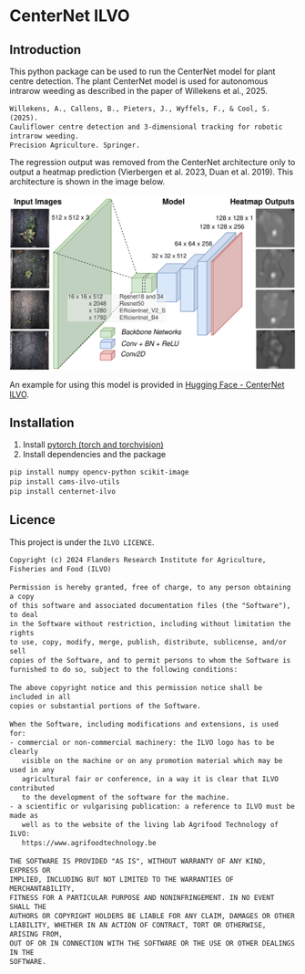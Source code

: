 # CenterNet ILVO

## Introduction

This python package can be used to run the CenterNet model for plant centre detection.
The plant CenterNet model is used for autonomous intrarow weeding as described in the paper of Willekens et al., 2025.

```
Willekens, A., Callens, B., Pieters, J., Wyffels, F., & Cool, S. (2025). 
Cauliflower centre detection and 3-dimensional tracking for robotic intrarow weeding. 
Precision Agriculture. Springer.
 ```

The regression output was removed from the CenterNet architecture only to output a heatmap prediction (Vierbergen et al. 2023, Duan et al. 2019).
This architecture is shown in the image below.

![CenterNet architecture](./centernet_architecture.svg "CenterNet architecture")

An example for using this model is provided in [Hugging Face - CenterNet ILVO](https://huggingface.co/axelwillekens/centernet_ilvo).

## Installation

1. Install [pytorch (torch and torchvision)](https://pytorch.org/get-started/locally/)
2. Install dependencies and the package
```bash
pip install numpy opencv-python scikit-image
pip install cams-ilvo-utils
pip install centernet-ilvo
``` 

## Licence

This project is under the ``ILVO LICENCE``.

```
Copyright (c) 2024 Flanders Research Institute for Agriculture, Fisheries and Food (ILVO)

Permission is hereby granted, free of charge, to any person obtaining a copy
of this software and associated documentation files (the "Software"), to deal
in the Software without restriction, including without limitation the rights
to use, copy, modify, merge, publish, distribute, sublicense, and/or sell
copies of the Software, and to permit persons to whom the Software is
furnished to do so, subject to the following conditions:

The above copyright notice and this permission notice shall be included in all
copies or substantial portions of the Software.

When the Software, including modifications and extensions, is used for:
- commercial or non-commercial machinery: the ILVO logo has to be clearly
   visible on the machine or on any promotion material which may be used in any
   agricultural fair or conference, in a way it is clear that ILVO contributed
   to the development of the software for the machine.
- a scientific or vulgarising publication: a reference to ILVO must be made as
   well as to the website of the living lab Agrifood Technology of ILVO:
   https://www.agrifoodtechnology.be

THE SOFTWARE IS PROVIDED "AS IS", WITHOUT WARRANTY OF ANY KIND, EXPRESS OR
IMPLIED, INCLUDING BUT NOT LIMITED TO THE WARRANTIES OF MERCHANTABILITY,
FITNESS FOR A PARTICULAR PURPOSE AND NONINFRINGEMENT. IN NO EVENT SHALL THE
AUTHORS OR COPYRIGHT HOLDERS BE LIABLE FOR ANY CLAIM, DAMAGES OR OTHER
LIABILITY, WHETHER IN AN ACTION OF CONTRACT, TORT OR OTHERWISE, ARISING FROM,
OUT OF OR IN CONNECTION WITH THE SOFTWARE OR THE USE OR OTHER DEALINGS IN THE
SOFTWARE.
```